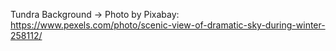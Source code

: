 Tundra Background -> Photo by Pixabay: https://www.pexels.com/photo/scenic-view-of-dramatic-sky-during-winter-258112/